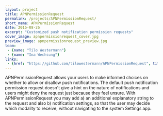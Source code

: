 ```yaml
---
layout: project
title: APNPermissionRequest
permalink: /projects/APNPermissionRequest/
short_name: APNPermissionRequest
date: 2015-08-26
excerpt: "Customized push notification permission requests"
cover_image: apnpermissionrequest_cover.jpg
preview_image: apnpermissionrequest_preview.jpg
team:
 - {name: "Tilo Westermann"}
 - {name: "Ina Wechsung"}
links:
 - {href: "https://github.com/tilowestermann/APNPermissionRequest", title: "APNPermissionRequest on GitHub"}
---
```


APNPermissionRequest allows your users to make informed choices on whether to allow or disallow push notifications. The default push notification permission request doesn't give a hint on the nature of notifications and users might deny the request just because they feel unsure. With APNPermissionRequest you may add a) an additional explanatory string to the request and also b) notification settings, so that the user may decide which modality to receive, without navigating to the system Settings app.
